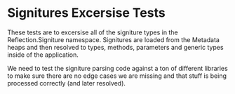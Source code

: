 ﻿# Signitures Excersise Tests

These tests are to excersise all of the signiture types in the Reflection.Signiture 
namespace. Signitures are loaded from the Metadata heaps and then resolved to types,
methods, parameters and generic types inside of the application.

We need to test the signiture parsing code against a ton of different libraries to
make sure there are no edge cases we are missing and that stuff is being processed
correctly (and later resolved).